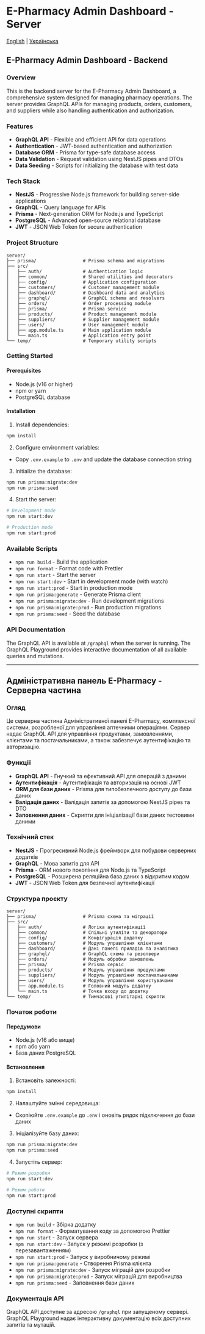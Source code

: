 # E-Pharmacy Admin Dashboard - Server

[English](#english) | [Українська](#ukrainian)

<a name="english"></a>

## E-Pharmacy Admin Dashboard - Backend

### Overview

This is the backend server for the E-Pharmacy Admin Dashboard, a comprehensive system designed for managing pharmacy operations. The server provides GraphQL APIs for managing products, orders, customers, and suppliers while also handling authentication and authorization.

### Features

- **GraphQL API** - Flexible and efficient API for data operations
- **Authentication** - JWT-based authentication and authorization
- **Database ORM** - Prisma for type-safe database access
- **Data Validation** - Request validation using NestJS pipes and DTOs
- **Data Seeding** - Scripts for initializing the database with test data

### Tech Stack

- **NestJS** - Progressive Node.js framework for building server-side applications
- **GraphQL** - Query language for APIs
- **Prisma** - Next-generation ORM for Node.js and TypeScript
- **PostgreSQL** - Advanced open-source relational database
- **JWT** - JSON Web Token for secure authentication

### Project Structure

```
server/
├── prisma/                 # Prisma schema and migrations
├── src/
│   ├── auth/               # Authentication logic
│   ├── common/             # Shared utilities and decorators
│   ├── config/             # Application configuration
│   ├── customers/          # Customer management module
│   ├── dashboard/          # Dashboard data and analytics
│   ├── graphql/            # GraphQL schema and resolvers
│   ├── orders/             # Order processing module
│   ├── prisma/             # Prisma service
│   ├── products/           # Product management module
│   ├── suppliers/          # Supplier management module
│   ├── users/              # User management module
│   ├── app.module.ts       # Main application module
│   └── main.ts             # Application entry point
└── temp/                   # Temporary utility scripts
```

### Getting Started

#### Prerequisites

- Node.js (v16 or higher)
- npm or yarn
- PostgreSQL database

#### Installation

1. Install dependencies:

```bash
npm install
```

2. Configure environment variables:

- Copy `.env.example` to `.env` and update the database connection string

3. Initialize the database:

```bash
npm run prisma:migrate:dev
npm run prisma:seed
```

4. Start the server:

```bash
# Development mode
npm run start:dev

# Production mode
npm run start:prod
```

### Available Scripts

- `npm run build` - Build the application
- `npm run format` - Format code with Prettier
- `npm run start` - Start the server
- `npm run start:dev` - Start in development mode (with watch)
- `npm run start:prod` - Start in production mode
- `npm run prisma:generate` - Generate Prisma client
- `npm run prisma:migrate:dev` - Run development migrations
- `npm run prisma:migrate:prod` - Run production migrations
- `npm run prisma:seed` - Seed the database

### API Documentation

The GraphQL API is available at `/graphql` when the server is running. The GraphQL Playground provides interactive documentation of all available queries and mutations.

---

<a name="ukrainian"></a>

## Адміністративна панель E-Pharmacy - Серверна частина

### Огляд

Це серверна частина Адміністративної панелі E-Pharmacy, комплексної системи, розробленої для управління аптечними операціями. Сервер надає GraphQL API для управління продуктами, замовленнями, клієнтами та постачальниками, а також забезпечує аутентифікацію та авторизацію.

### Функції

- **GraphQL API** - Гнучкий та ефективний API для операцій з даними
- **Аутентифікація** - Аутентифікація та авторизація на основі JWT
- **ORM для бази даних** - Prisma для типобезпечного доступу до бази даних
- **Валідація даних** - Валідація запитів за допомогою NestJS pipes та DTO
- **Заповнення даних** - Скрипти для ініціалізації бази даних тестовими даними

### Технічний стек

- **NestJS** - Прогресивний Node.js фреймворк для побудови серверних додатків
- **GraphQL** - Мова запитів для API
- **Prisma** - ORM нового покоління для Node.js та TypeScript
- **PostgreSQL** - Розширена реляційна база даних з відкритим кодом
- **JWT** - JSON Web Token для безпечної аутентифікації

### Структура проєкту

```
server/
├── prisma/                 # Prisma схема та міграції
├── src/
│   ├── auth/               # Логіка аутентифікації
│   ├── common/             # Спільні утиліти та декоратори
│   ├── config/             # Конфігурація додатку
│   ├── customers/          # Модуль управління клієнтами
│   ├── dashboard/          # Дані панелі приладів та аналітика
│   ├── graphql/            # GraphQL схема та резолвери
│   ├── orders/             # Модуль обробки замовлень
│   ├── prisma/             # Prisma сервіс
│   ├── products/           # Модуль управління продуктами
│   ├── suppliers/          # Модуль управління постачальниками
│   ├── users/              # Модуль управління користувачами
│   ├── app.module.ts       # Головний модуль додатку
│   └── main.ts             # Точка входу до додатку
└── temp/                   # Тимчасові утилітарні скрипти
```

### Початок роботи

#### Передумови

- Node.js (v16 або вище)
- npm або yarn
- База даних PostgreSQL

#### Встановлення

1. Встановіть залежності:

```bash
npm install
```

2. Налаштуйте змінні середовища:

- Скопіюйте `.env.example` до `.env` і оновіть рядок підключення до бази даних

3. Ініціалізуйте базу даних:

```bash
npm run prisma:migrate:dev
npm run prisma:seed
```

4. Запустіть сервер:

```bash
# Режим розробки
npm run start:dev

# Режим роботи
npm run start:prod
```

### Доступні скрипти

- `npm run build` - Збірка додатку
- `npm run format` - Форматування коду за допомогою Prettier
- `npm run start` - Запуск сервера
- `npm run start:dev` - Запуск у режимі розробки (з перезавантаженням)
- `npm run start:prod` - Запуск у виробничому режимі
- `npm run prisma:generate` - Створення Prisma клієнта
- `npm run prisma:migrate:dev` - Запуск міграцій для розробки
- `npm run prisma:migrate:prod` - Запуск міграцій для виробництва
- `npm run prisma:seed` - Заповнення бази даних

### Документація API

GraphQL API доступне за адресою `/graphql` при запущеному сервері. GraphQL Playground надає інтерактивну документацію всіх доступних запитів та мутацій.
